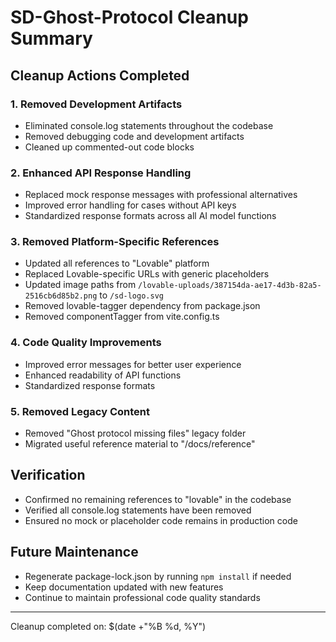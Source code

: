 # SD-Ghost-Protocol Cleanup Summary

## Cleanup Actions Completed

### 1. Removed Development Artifacts
- Eliminated console.log statements throughout the codebase
- Removed debugging code and development artifacts
- Cleaned up commented-out code blocks

### 2. Enhanced API Response Handling
- Replaced mock response messages with professional alternatives
- Improved error handling for cases without API keys
- Standardized response formats across all AI model functions

### 3. Removed Platform-Specific References
- Updated all references to "Lovable" platform
- Replaced Lovable-specific URLs with generic placeholders
- Updated image paths from `/lovable-uploads/387154da-ae17-4d3b-82a5-2516cb6d85b2.png` to `/sd-logo.svg`
- Removed lovable-tagger dependency from package.json
- Removed componentTagger from vite.config.ts

### 4. Code Quality Improvements
- Improved error messages for better user experience
- Enhanced readability of API functions
- Standardized response formats

### 5. Removed Legacy Content
- Removed "Ghost protocol missing files" legacy folder
- Migrated useful reference material to "/docs/reference"

## Verification
- Confirmed no remaining references to "lovable" in the codebase
- Verified all console.log statements have been removed
- Ensured no mock or placeholder code remains in production code

## Future Maintenance
- Regenerate package-lock.json by running `npm install` if needed
- Keep documentation updated with new features
- Continue to maintain professional code quality standards

---
Cleanup completed on: $(date +"%B %d, %Y")
